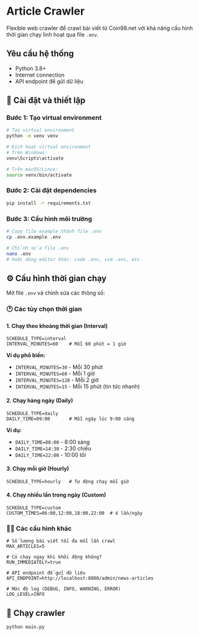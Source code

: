 # Article Crawler

Flexible web crawler để crawl bài viết từ Coin98.net với khả năng cấu hình thời gian chạy linh hoạt qua file `.env`.

## Yêu cầu hệ thống

- Python 3.8+
- Internet connection
- API endpoint để gửi dữ liệu

## 🔧 Cài đặt và thiết lập

### Bước 1: Tạo virtual environment

```bash
# Tạo virtual environment
python -m venv venv

# Kích hoạt virtual environment
# Trên Windows:
venv\Scripts\activate

# Trên macOS/Linux:
source venv/bin/activate
```

### Bước 2: Cài đặt dependencies

```bash
pip install -r requirements.txt
```

### Bước 3: Cấu hình môi trường

```bash
# Copy file example thành file .env
cp .env.example .env

# Chỉnh sửa file .env
nano .env
# hoặc dùng editor khác: code .env, vim .env, etc.
```

## ⚙️ Cấu hình thời gian chạy

Mở file `.env` và chỉnh sửa các thông số:

### 🕐 Các tùy chọn thời gian

#### 1. Chạy theo khoảng thời gian (Interval)
```env
SCHEDULE_TYPE=interval
INTERVAL_MINUTES=60    # Mỗi 60 phút = 1 giờ
```

**Ví dụ phổ biến:**
- `INTERVAL_MINUTES=30` - Mỗi 30 phút
- `INTERVAL_MINUTES=60` - Mỗi 1 giờ  
- `INTERVAL_MINUTES=120` - Mỗi 2 giờ
- `INTERVAL_MINUTES=15` - Mỗi 15 phút (tin tức nhanh)

#### 2. Chạy hàng ngày (Daily)
```env
SCHEDULE_TYPE=daily
DAILY_TIME=09:00       # Mỗi ngày lúc 9:00 sáng
```

**Ví dụ:**
- `DAILY_TIME=08:00` - 8:00 sáng
- `DAILY_TIME=14:30` - 2:30 chiều
- `DAILY_TIME=22:00` - 10:00 tối

#### 3. Chạy mỗi giờ (Hourly)
```env
SCHEDULE_TYPE=hourly   # Tự động chạy mỗi giờ
```

#### 4. Chạy nhiều lần trong ngày (Custom)
```env
SCHEDULE_TYPE=custom
CUSTOM_TIMES=06:00,12:00,18:00,22:00  # 4 lần/ngày
```

### 🏃‍♂️ Các cấu hình khác

```env
# Số lượng bài viết tối đa mỗi lần crawl
MAX_ARTICLES=5

# Có chạy ngay khi khởi động không?
RUN_IMMEDIATELY=true

# API endpoint để gửi dữ liệu
API_ENDPOINT=http://localhost:8080/admin/news-articles

# Mức độ log (DEBUG, INFO, WARNING, ERROR)
LOG_LEVEL=INFO
```

## 🚀 Chạy crawler

```bash
python main.py
```